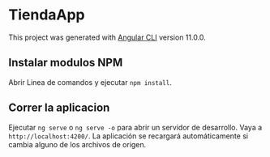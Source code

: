 # TiendaApp

This project was generated with [Angular CLI](https://github.com/angular/angular-cli) version 11.0.0.

## Instalar modulos NPM

Abrir Linea de comandos y ejecutar `npm install`.

## Correr la aplicacion

Ejecutar `ng serve` o `ng serve -o` para abrir un servidor de desarrollo. Vaya a `http://localhost:4200/`. La aplicación se recargará automáticamente si cambia alguno de los archivos de origen.
